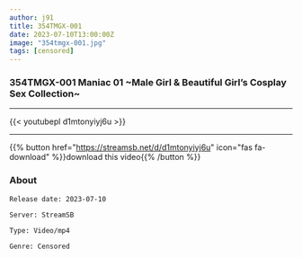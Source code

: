 ```yaml
---
author: j91
title: 354TMGX-001
date: 2023-07-10T13:00:00Z
image: "354tmgx-001.jpg"
tags: [censored]
---
```


### 354TMGX-001 Maniac 01 ~Male Girl & Beautiful Girl’s Cosplay Sex Collection~
___

{{< youtubepl d1mtonyiyj6u >}}
___

{{% button href="https://streamsb.net/d/d1mtonyiyj6u" icon="fas fa-download" %}}download this video{{% /button %}}
### About

`Release date: 2023-07-10`

`Server: StreamSB`

`Type: Video/mp4`

`Genre:	Censored`